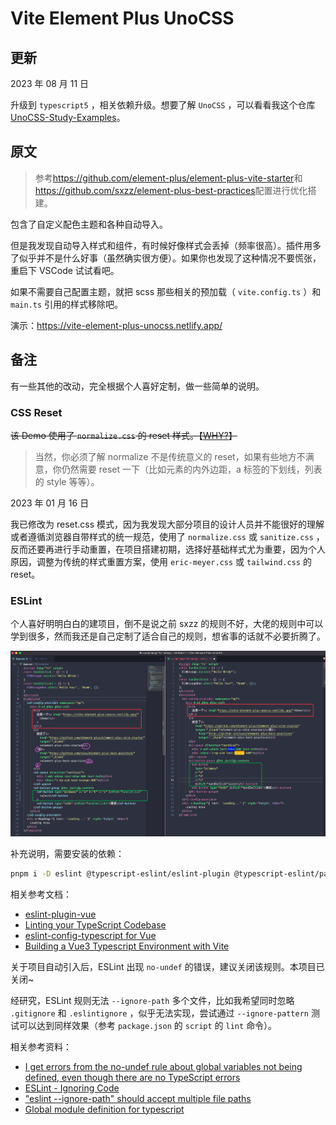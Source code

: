 # Vite Element Plus UnoCSS

## 更新

2023 年 08 月 11 日

升级到 `typescript5` ，相关依赖升级。想要了解 `UnoCSS` ，可以看看我这个仓库[UnoCSS-Study-Examples](https://github.com/whidy/UnoCSS-Study-Examples)。

## 原文

> 参考<https://github.com/element-plus/element-plus-vite-starter>和<https://github.com/sxzz/element-plus-best-practices>配置进行优化搭建。

包含了自定义配色主题和各种自动导入。

但是我发现自动导入样式和组件，有时候好像样式会丢掉（频率很高）。插件用多了似乎并不是什么好事（虽然确实很方便）。如果你也发现了这种情况不要慌张，重启下 VSCode 试试看吧。

如果不需要自己配置主题，就把 scss 那些相关的预加载（ `vite.config.ts` ）和 `main.ts` 引用的样式移除吧。

演示：<https://vite-element-plus-unocss.netlify.app/>

## 备注

有一些其他的改动，完全根据个人喜好定制，做一些简单的说明。

### CSS Reset

~~该 Demo 使用了 `normalize.css` 的 reset 样式。【[WHY?](https://github.com/whidy/Vite-Element-Plus-UnoCSS/tree/with-tailwindcss-reset)】~~

> 当然，你必须了解 normalize 不是传统意义的 reset，如果有些地方不满意，你仍然需要 reset 一下（比如元素的内外边距，a 标签的下划线，列表的 style 等等）。

2023 年 01 月 16 日

我已修改为 reset.css 模式，因为我发现大部分项目的设计人员并不能很好的理解或者遵循浏览器自带样式的统一规范，使用了 `normalize.css` 或 `sanitize.css` ，反而还要再进行手动重置，在项目搭建初期，选择好基础样式尤为重要，因为个人原因，调整为传统的样式重置方案，使用 `eric-meyer.css` 或 `tailwind.css` 的 reset。

### ESLint

个人喜好明明白白的建项目，倒不是说之前 sxzz 的规则不好，大佬的规则中可以学到很多，然而我还是自己定制了适合自己的规则，想省事的话就不必要折腾了。

![对比，左侧sxzz，右侧定制](./docs/code-compared-eslint.png)

补充说明，需要安装的依赖：

```bash
pnpm i -D eslint @typescript-eslint/eslint-plugin @typescript-eslint/parser @vue/eslint-config-typescript eslint-plugin-vue
```

相关参考文档：

- [eslint-plugin-vue](https://eslint.vuejs.org/user-guide/#installation)
- [Linting your TypeScript Codebase](https://typescript-eslint.io/docs/linting/)
- [eslint-config-typescript for Vue](https://github.com/vuejs/eslint-config-typescript)
- [Building a Vue3 Typescript Environment with Vite](https://miyauchi.dev/posts/vite-vue3-typescript/)

关于项目自动引入后，ESLint 出现 `no-undef` 的错误，建议关闭该规则。本项目已关闭~

经研究，ESLint 规则无法 `--ignore-path` 多个文件，比如我希望同时忽略 `.gitignore` 和 `.eslintignore` ，似乎无法实现，尝试通过 `--ignore-pattern` 测试可以达到同样效果（参考 `package.json` 的 `script` 的 `lint` 命令）。

相关参考资料：

- [I get errors from the no-undef rule about global variables not being defined, even though there are no TypeScript errors](https://github.com/typescript-eslint/typescript-eslint/blob/main/docs/linting/TROUBLESHOOTING.md#i-get-errors-from-the-no-undef-rule-about-global-variables-not-being-defined-even-though-there-are-no-typescript-errors)
- [ESLint - Ignoring Code](https://eslint.org/docs/user-guide/configuring/ignoring-code)
- ["eslint --ignore-path" should accept multiple file paths](https://github.com/eslint/eslint/issues/9794)
- [Global module definition for typescript](https://stackoverflow.com/questions/63509978/global-module-definition-for-typescript)
